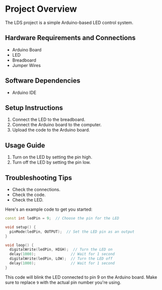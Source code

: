 # Project Overview
The LDS project is a simple Arduino-based LED control system.

## Hardware Requirements and Connections
* Arduino Board
* LED
* Breadboard
* Jumper Wires

## Software Dependencies
* Arduino IDE

## Setup Instructions
1. Connect the LED to the breadboard.
2. Connect the Arduino board to the computer.
3. Upload the code to the Arduino board.

## Usage Guide
1. Turn on the LED by setting the pin high.
2. Turn off the LED by setting the pin low.

## Troubleshooting Tips
* Check the connections.
* Check the code.
* Check the LED. 

Here's an example code to get you started:
```cpp
const int ledPin = 9;  // Choose the pin for the LED

void setup() {
  pinMode(ledPin, OUTPUT);  // Set the LED pin as an output
}

void loop() {
  digitalWrite(ledPin, HIGH);  // Turn the LED on
  delay(1000);                // Wait for 1 second
  digitalWrite(ledPin, LOW);  // Turn the LED off
  delay(1000);                // Wait for 1 second
}
```
This code will blink the LED connected to pin 9 on the Arduino board. Make sure to replace `9` with the actual pin number you're using.